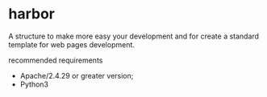 # harbor
A structure to make more easy your development and for create a standard template for web pages development.


recommended requirements

* Apache/2.4.29 or greater version;
* Python3
